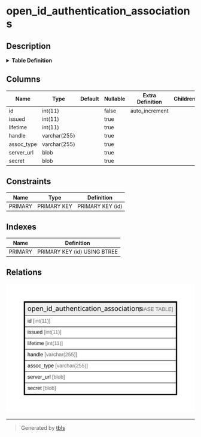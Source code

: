# open_id_authentication_associations

## Description

<details>
<summary><strong>Table Definition</strong></summary>

```sql
CREATE TABLE `open_id_authentication_associations` (
  `id` int(11) NOT NULL AUTO_INCREMENT,
  `issued` int(11) DEFAULT NULL,
  `lifetime` int(11) DEFAULT NULL,
  `handle` varchar(255) DEFAULT NULL,
  `assoc_type` varchar(255) DEFAULT NULL,
  `server_url` blob,
  `secret` blob,
  PRIMARY KEY (`id`)
) ENGINE=InnoDB DEFAULT CHARSET=latin1
```

</details>

## Columns

| Name | Type | Default | Nullable | Extra Definition | Children | Parents | Comment |
| ---- | ---- | ------- | -------- | --------------- | -------- | ------- | ------- |
| id | int(11) |  | false | auto_increment |  |  |  |
| issued | int(11) |  | true |  |  |  |  |
| lifetime | int(11) |  | true |  |  |  |  |
| handle | varchar(255) |  | true |  |  |  |  |
| assoc_type | varchar(255) |  | true |  |  |  |  |
| server_url | blob |  | true |  |  |  |  |
| secret | blob |  | true |  |  |  |  |

## Constraints

| Name | Type | Definition |
| ---- | ---- | ---------- |
| PRIMARY | PRIMARY KEY | PRIMARY KEY (id) |

## Indexes

| Name | Definition |
| ---- | ---------- |
| PRIMARY | PRIMARY KEY (id) USING BTREE |

## Relations

![er](open_id_authentication_associations.svg)

---

> Generated by [tbls](https://github.com/k1LoW/tbls)
